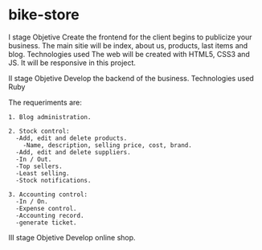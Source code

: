 # bike-store

I stage
  Objetive
    Create the frontend for the client begins to publicize your business.
    The main sitie will be index, about us, products, last items and  blog.
  Technologies used
    The web will be created with HTML5, CSS3 and JS. It will be responsive in this  project.
  
II stage
  Objetive
    Develop the backend of the business.
  Technologies used
    Ruby
    
  The  requeriments are:
    
    1. Blog administration.
    
    2. Stock control:
      -Add, edit and delete products.
        -Name, description, selling price, cost, brand. 
      -Add, edit and delete suppliers.
      -In / Out.
      -Top sellers.
      -Least selling.
      -Stock notifications.
      
    3. Accounting control:
      -In / On.
      -Expense control.
      -Accounting record.
      -generate ticket.
      
III stage
  Objetive
    Develop online shop.
  
    
        
